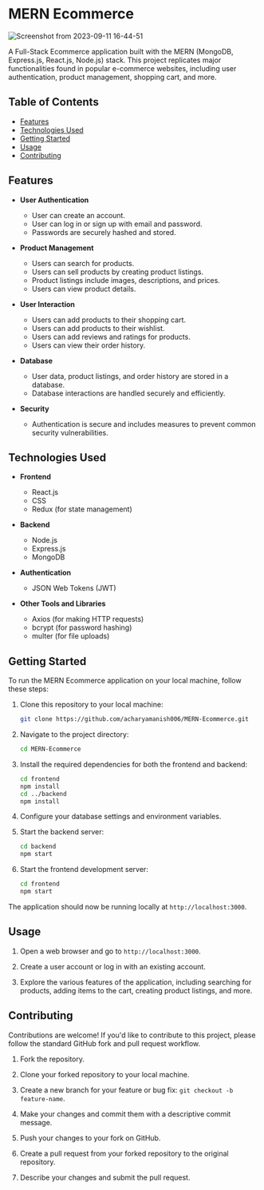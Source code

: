 
# MERN Ecommerce


![Screenshot from 2023-09-11 16-44-51](https://github.com/acharyamanish006/MERN-Ecommerce/assets/100832817/af17ad5f-55fc-467d-99f5-ef4339b2dbdc)



A Full-Stack Ecommerce application built with the MERN (MongoDB, Express.js, React.js, Node.js) stack. This project replicates major functionalities found in popular e-commerce websites, including user authentication, product management, shopping cart, and more.

## Table of Contents

- [Features](#features)
- [Technologies Used](#technologies-used)
- [Getting Started](#getting-started)
- [Usage](#usage)
- [Contributing](#contributing)


## Features

- **User Authentication**
  - User can create an account.
  - User can log in or sign up with email and password.
  - Passwords are securely hashed and stored.

- **Product Management**
  - Users can search for products.
  - Users can sell products by creating product listings.
  - Product listings include images, descriptions, and prices.
  - Users can view product details.

- **User Interaction**
  - Users can add products to their shopping cart.
  - Users can add products to their wishlist.
  - Users can add reviews and ratings for products.
  - Users can view their order history.

- **Database**
  - User data, product listings, and order history are stored in a database.
  - Database interactions are handled securely and efficiently.

- **Security**
  - Authentication is secure and includes measures to prevent common security vulnerabilities.

## Technologies Used

- **Frontend**
  - React.js
  - CSS
  - Redux (for state management)

- **Backend**
  - Node.js
  - Express.js
  - MongoDB 

- **Authentication**
  - JSON Web Tokens (JWT)

- **Other Tools and Libraries**
  - Axios (for making HTTP requests)
  - bcrypt (for password hashing)
  - multer (for file uploads)

## Getting Started

To run the MERN Ecommerce application on your local machine, follow these steps:

1. Clone this repository to your local machine:
   ```bash
   git clone https://github.com/acharyamanish006/MERN-Ecommerce.git
   ```

2. Navigate to the project directory:
   ```bash
   cd MERN-Ecommerce
   ```

3. Install the required dependencies for both the frontend and backend:
   ```bash
   cd frontend
   npm install
   cd ../backend
   npm install
   ```

4. Configure your database settings and environment variables.

5. Start the backend server:
   ```bash
   cd backend
   npm start
   ```

6. Start the frontend development server:
   ```bash
   cd frontend
   npm start
   ```

The application should now be running locally at `http://localhost:3000`.

## Usage

1. Open a web browser and go to `http://localhost:3000`.

2. Create a user account or log in with an existing account.

3. Explore the various features of the application, including searching for products, adding items to the cart, creating product listings, and more.



## Contributing

Contributions are welcome! If you'd like to contribute to this project, please follow the standard GitHub fork and pull request workflow.

1. Fork the repository.

2. Clone your forked repository to your local machine.

3. Create a new branch for your feature or bug fix: `git checkout -b feature-name`.

4. Make your changes and commit them with a descriptive commit message.

5. Push your changes to your fork on GitHub.

6. Create a pull request from your forked repository to the original repository.

7. Describe your changes and submit the pull request.

